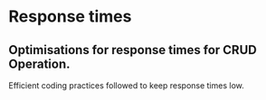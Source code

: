 # Response times

## Optimisations for response times for CRUD Operation.

 Efficient coding practices followed to keep response times low.

